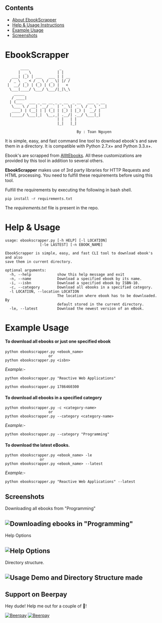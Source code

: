 ## Contents
* [About EbookScrapper](https://github.com/nntoan/ebookscrapper#ebookscrapper)
* [Help & Usage Instructions](https://github.com/nntoan/ebookscrapper#help--usage)
* [Example Usage](https://github.com/nntoan/ebookscrapper#example-usage)
* [Screenshots](https://github.com/nntoan/ebookscrapper#screenshots)

# EbookScrapper 

```
       ____              _                     
      |  _ \            | |                    
   ___| |_) | ___   ___ | | __                 
  / _ \  _ < / _ \ / _ \| |/ /                 
 |  __/ |_) | (_) | (_) |   <                  
  \___|____/ \___/ \___/|_|\_\                 
    _____
   / ____|                                     
  | (___   ___ _ __ __ _ _ __  _ __   ___ _ __ 
   \___ \ / __| '__/ _` | '_ \| '_ \ / _ \ '__|
   ____) | (__| | | (_| | |_) | |_) |  __/ |   
  |_____/ \___|_|  \__,_| .__/| .__/ \___|_|   
                        | |   | |              
                        |_|   |_|              

                                 By : Toan Nguyen
```

It is simple, easy, and fast command line tool to download ebook's and save them in a directory. It is compatible with Python 2.7.x+ and Python 3.3.x+.

Ebook's are scrapped from [AllItEbooks](http://www.allitebook.com/). All these customizations are provided by this tool in addition to several others.

**EbookScrapper** makes use of 3rd party libraries for HTTP Requests and HTML processing. You need to fulfill these requirements before using this tool.

Fulfill the requirements by executing the following in bash shell.

```	
pip install -r requirements.txt
```

The *requirements.txt* file is present in the repo.

# Help & Usage


	usage: ebookscrapper.py [-h HELP] [-l LOCATION]
	                [-le LASTEST] [-n EBOOK_NAME] 

    EbookScrapper is simple, easy, and fast CLI tool to download ebook's and also
    save them in current directory.

    optional arguments:
      -h, --help            show this help message and exit
      -n, --name            Download a specified ebook by its name.
      -i, --isbn            Download a specified ebook by ISBN-10.
      -c, --category        Download all ebooks in a specified category.
      -l LOCATION, --location LOCATION
                            The location where ebook has to be downloaded. By
                            default stored in the current directory.
      -le, --latest         Download the newest version of an eBook.
							

# Example Usage


#### To download all ebooks or just one specified ebook

	python ebookscrapper.py <ebook_name>
						or
	python ebookscrapper.py <isbn>
	
*Example:-* 	

	python ebookscrapper.py "Reactive Web Applications"

	python ebookscrapper.py 1786460300

#### To download all ebooks in a specified category

	python ebookscrapper.py -c <category-name>
						or
	python ebookscrapper.py --category <category-name>
	
*Example:-*

	python ebookscrapper.py --category "Programming"

#### To download the latest eBooks.

	python ebookscrapper.py <ebook_name> -le
	                or
	python ebookscrapper.py <ebook_name> --latest

*Example:-*

	python ebookscrapper.py "Reactive Web Applications" --latest


## Screenshots

Downloading all ebooks from "Programming"

![Downloading ebooks in "Programming"](http://i.imgur.com/.png)
---

Help Options

![Help Options](http://i.imgur.com/.png)
---

Directory structure.

![Usage Demo and Directory Structure made](https://i.imgur.com/.png)
---

## Support on Beerpay
Hey dude! Help me out for a couple of :beers:!

[![Beerpay](https://beerpay.io/nntoan/ebookscrapper/badge.svg?style=beer-square)](https://beerpay.io/nntoan/ebookscrapper)  [![Beerpay](https://beerpay.io/nntoan/ebookscrapper/make-wish.svg?style=flat-square)](https://beerpay.io/nntoan/ebookscrapper?focus=wish)
